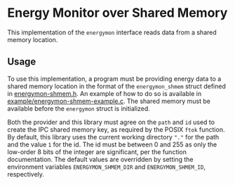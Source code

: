# Energy Monitor over Shared Memory

This implementation of the `energymon` interface reads data from a shared
memory location.

## Usage

To use this implementation, a program must be providing energy data to a shared
memory location in the format of the `energymon_shmem` struct defined in
[energymon-shmem.h](energymon-shmem.h).
An example of how to do so is available in
[example/energymon-shmem-example.c](example/energymon-shmem-example.c).
The shared memory must be available before the `energymon` struct is initialized.

Both the provider and this library must agree on the `path` and `id` used to
create the IPC shared memory key, as required by the POSIX `ftok` function.
By default, this library uses the current working directory `"."` for the path
and the value `1` for the id.
The id must be between 0 and 255 as only the low-order 8 bits of the integer
are significant, per the function documentation.
The default values are overridden by setting the environment variables
`ENERGYMON_SHMEM_DIR` and `ENERGYMON_SHMEM_ID`, respectively.
